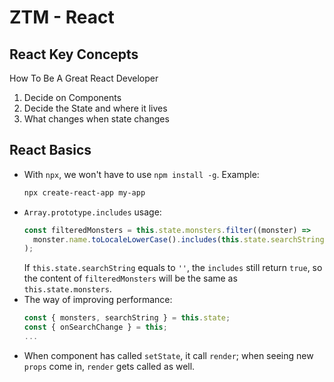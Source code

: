 # ZTM - React

## React Key Concepts

How To Be A Great React Developer

1. Decide on Components
2. Decide the State and where it lives
3. What changes when state changes

## React Basics

- With `npx`, we won't have to use `npm install -g`. Example:
  ```bash
  npx create-react-app my-app
  ```
- `Array.prototype.includes` usage:
  ```js
  const filteredMonsters = this.state.monsters.filter((monster) =>
    monster.name.toLocaleLowerCase().includes(this.state.searchString)
  );
  ```
  If `this.state.searchString` equals to `''`, the `includes` still return `true`, so the content of `filteredMonsters` will be the same as `this.state.monsters`.
- The way of improving performance:
  ```js
  const { monsters, searchString } = this.state;
  const { onSearchChange } = this;
  ...
  ```
- When component has called `setState`, it call `render`; when seeing new `props` come in, `render` gets called as well.
